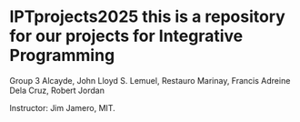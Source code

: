 # IPTprojects2025 this is a repository for our projects for Integrative Programming
Group 3
Alcayde, John Lloyd S.
Lemuel, Restauro
Marinay, Francis Adreine
Dela Cruz, Robert Jordan

Instructor: Jim Jamero, MIT.
